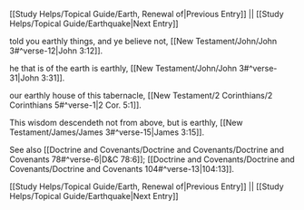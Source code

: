 [[Study Helps/Topical Guide/Earth, Renewal of|Previous Entry]]  ||  [[Study Helps/Topical Guide/Earthquake|Next Entry]]

 told you earthly things, and ye believe not, [[New Testament/John/John 3#^verse-12|John 3:12]].

 he that is of the earth is earthly, [[New Testament/John/John 3#^verse-31|John 3:31]].

 our earthly house of this tabernacle, [[New Testament/2 Corinthians/2 Corinthians 5#^verse-1|2 Cor. 5:1]].

 This wisdom descendeth not from above, but is earthly, [[New Testament/James/James 3#^verse-15|James 3:15]].

 See also [[Doctrine and Covenants/Doctrine and Covenants/Doctrine and Covenants 78#^verse-6|D&C 78:6]]; [[Doctrine and Covenants/Doctrine and Covenants/Doctrine and Covenants 104#^verse-13|104:13]].

[[Study Helps/Topical Guide/Earth, Renewal of|Previous Entry]]  ||  [[Study Helps/Topical Guide/Earthquake|Next Entry]]